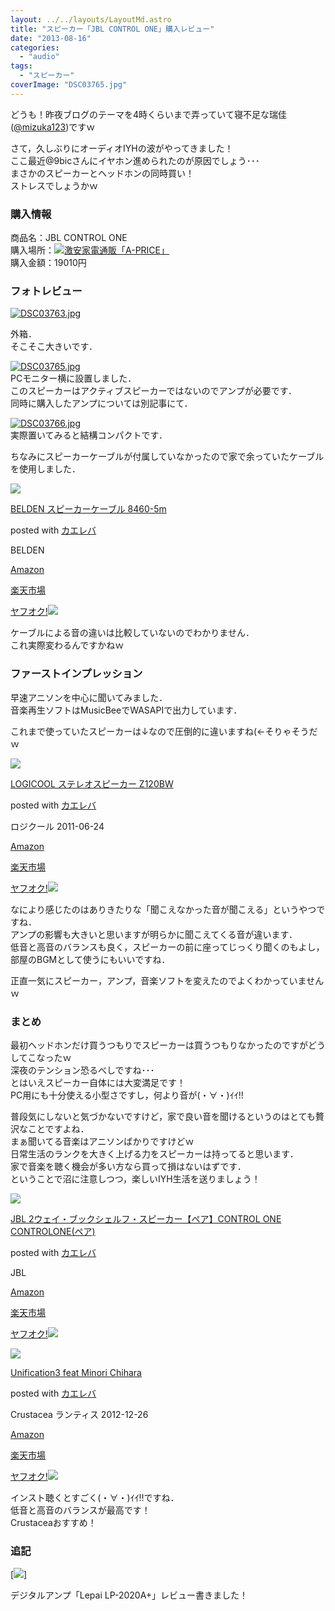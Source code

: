 ```yaml
---
layout: ../../layouts/LayoutMd.astro
title: "スピーカー「JBL CONTROL ONE」購入レビュー"
date: "2013-08-16"
categories: 
  - "audio"
tags: 
  - "スピーカー"
coverImage: "DSC03765.jpg"
---
```


どうも！昨夜ブログのテーマを4時くらいまで弄っていて寝不足な瑞佳([@mizuka123](https://twitter.com/mizuka123))ですｗ

さて，久しぶりにオーディオIYHの波がやってきました！  
ここ最近@9bicさんにイヤホン進められたのが原因でしょう･･･  
まさかのスピーカーとヘッドホンの同時買い！  
ストレスでしょうかｗ

### 購入情報

商品名：JBL CONTROL ONE  
購入場所：[![](//ad.jp.ap.valuecommerce.com/servlet/gifbanner?sid=3066752&pid=882138799)激安家電通販「A-PRICE」](//ck.jp.ap.valuecommerce.com/servlet/referral?sid=3066752&pid=882138799)  
購入金額：19010円

### フォトレビュー

[![DSC03763.jpg](/archive/images/9523824650_80466abf8e_b.jpg)](http://www.flickr.com/photos/67522130@N08/9523824650/ "DSC03763.jpg")

外箱．  
そこそこ大きいです．

[![DSC03765.jpg](/archive/images/9523825654_d2e222efd7_b.jpg)](http://www.flickr.com/photos/67522130@N08/9523825654/ "DSC03765.jpg")  
PCモニター横に設置しました．  
このスピーカーはアクティブスピーカーではないのでアンプが必要です．  
同時に購入したアンプについては別記事にて．

[![DSC03766.jpg](/archive/images/9521042545_c262d02c6a_b.jpg)](http://www.flickr.com/photos/67522130@N08/9521042545/ "DSC03766.jpg")  
実際置いてみると結構コンパクトです．

ちなみにスピーカーケーブルが付属していなかったので家で余っていたケーブルを使用しました．

[![](/archive/images/31OeNquO2sL._SL160_.jpg)](https://www.amazon.co.jp/exec/obidos/ASIN/B0048ZGVNI/mizuka123-22/ref=nosim/)

[BELDEN スピーカーケーブル 8460-5m](https://www.amazon.co.jp/exec/obidos/ASIN/B0048ZGVNI/mizuka123-22/ref=nosim/)

posted with [カエレバ](http://kaereba.com)

BELDEN

[Amazon](http://www.amazon.co.jp/gp/search?keywords=BELDEN%20%83X%83s%81%5B%83J%81%5B%83P%81%5B%83u%83%8B&__mk_ja_JP=%83J%83%5E%83J%83i&tag=mizuka123-22 "アマゾン")

[楽天市場](http://hb.afl.rakuten.co.jp/hgc/032b53ee.4b34c5ee.0f4a541e.f440145e/?pc=http%3A%2F%2Fsearch.rakuten.co.jp%2Fsearch%2Fmall%2FBELDEN%2520%25E3%2582%25B9%25E3%2583%2594%25E3%2583%25BC%25E3%2582%25AB%25E3%2583%25BC%25E3%2582%25B1%25E3%2583%25BC%25E3%2583%2596%25E3%2583%25AB%2F-%2Ff.1-p.1-s.1-sf.0-st.A-v.2%3Fx%3D0%26scid%3Daf_ich_link_urltxt%26m%3Dhttp%3A%2F%2Fm.rakuten.co.jp%2F "楽天市場")

[ヤフオク!![](//ad.jp.ap.valuecommerce.com/servlet/gifbanner?sid=3066752&pid=881990645)](//ck.jp.ap.valuecommerce.com/servlet/referral?sid=3066752&pid=881990645&vc_url=http%3A%2F%2Fauctions.search.yahoo.co.jp%2Fsearch%3Fvo%3D%26ve%3D%26auccat%3D0%26aucminprice%3D%26aucmaxprice%3D%26aucmin_bidorbuy_price%3D%26aucmax_bidorbuy_price%3D%26loc_cd%3D0%26abatch%3D0%26istatus%3D0%26filtered%3D1%26ei%3DUTF-8%26tab_ex%3Dcommerce%26va%3DBELDEN%2520%25E3%2582%25B9%25E3%2583%2594%25E3%2583%25BC%25E3%2582%25AB%25E3%2583%25BC%25E3%2582%25B1%25E3%2583%25BC%25E3%2583%2596%25E3%2583%25AB "ヤフオク!")

ケーブルによる音の違いは比較していないのでわかりません．  
これ実際変わるんですかねｗ

### ファーストインプレッション

早速アニソンを中心に聞いてみました．  
音楽再生ソフトはMusicBeeでWASAPIで出力しています．

これまで使っていたスピーカーは↓なので圧倒的に違いますね(←そりゃそうだｗ

[![](/archive/images/41uqyIOBZbL._SL160_.jpg)](https://www.amazon.co.jp/exec/obidos/ASIN/B0053N3NVW/mizuka123-22/ref=nosim/)

[LOGICOOL ステレオスピーカー Z120BW](https://www.amazon.co.jp/exec/obidos/ASIN/B0053N3NVW/mizuka123-22/ref=nosim/)

posted with [カエレバ](http://kaereba.com)

ロジクール 2011-06-24

[Amazon](http://www.amazon.co.jp/gp/search?keywords=Z120BW&__mk_ja_JP=%83J%83%5E%83J%83i&tag=mizuka123-22 "アマゾン")

[楽天市場](http://hb.afl.rakuten.co.jp/hgc/032b53ee.4b34c5ee.0f4a541e.f440145e/?pc=http%3A%2F%2Fsearch.rakuten.co.jp%2Fsearch%2Fmall%2FZ120BW%2F-%2Ff.1-p.1-s.1-sf.0-st.A-v.2%3Fx%3D0%26scid%3Daf_ich_link_urltxt%26m%3Dhttp%3A%2F%2Fm.rakuten.co.jp%2F "楽天市場")

[ヤフオク!![](//ad.jp.ap.valuecommerce.com/servlet/gifbanner?sid=3066752&pid=881990645)](//ck.jp.ap.valuecommerce.com/servlet/referral?sid=3066752&pid=881990645&vc_url=http%3A%2F%2Fauctions.search.yahoo.co.jp%2Fsearch%3Fvo%3D%26ve%3D%26auccat%3D0%26aucminprice%3D%26aucmaxprice%3D%26aucmin_bidorbuy_price%3D%26aucmax_bidorbuy_price%3D%26loc_cd%3D0%26abatch%3D0%26istatus%3D0%26filtered%3D1%26ei%3DUTF-8%26tab_ex%3Dcommerce%26va%3DZ120BW "ヤフオク!")

なにより感じたのはありきたりな「聞こえなかった音が聞こえる」というやつですね．  
アンプの影響も大きいと思いますが明らかに聞こえてくる音が違います．  
低音と高音のバランスも良く，スピーカーの前に座ってじっくり聞くのもよし，部屋のBGMとして使うにもいいですね．

正直一気にスピーカー，アンプ，音楽ソフトを変えたのでよくわかっていませんｗ

### まとめ

最初ヘッドホンだけ買うつもりでスピーカーは買うつもりなかったのですがどうしてこなったｗ  
深夜のテンション恐るべしですね･･･  
とはいえスピーカー自体には大変満足です！  
PC用にも十分使える小型さですし，何より音が(・∀・)ｲｲ!!

普段気にしないと気づかないですけど，家で良い音を聞けるというのはとても贅沢なことですよね．  
まぁ聞いてる音楽はアニソンばかりですけどｗ  
日常生活のランクを大きく上げる力をスピーカーは持ってると思います．  
家で音楽を聴く機会が多い方なら買って損はないはずです．  
ということで沼に注意しつつ，楽しいIYH生活を送りましょう！

[![](/archive/images/51eB-IyX5sL._SL160_.jpg)](https://www.amazon.co.jp/exec/obidos/ASIN/B009YRN1HE/mizuka123-22/ref=nosim/)

[JBL 2ウェイ・ブックシェルフ・スピーカー【ペア】CONTROL ONE CONTROLONE(ペア)](https://www.amazon.co.jp/exec/obidos/ASIN/B009YRN1HE/mizuka123-22/ref=nosim/)

posted with [カエレバ](http://kaereba.com)

JBL

[Amazon](http://www.amazon.co.jp/gp/search?keywords=CONTROL%20ONE%20CONTROLONE&__mk_ja_JP=%83J%83%5E%83J%83i&tag=mizuka123-22 "アマゾン")

[楽天市場](http://hb.afl.rakuten.co.jp/hgc/032b53ee.4b34c5ee.0f4a541e.f440145e/?pc=http%3A%2F%2Fsearch.rakuten.co.jp%2Fsearch%2Fmall%2FCONTROL%2520ONE%2520CONTROLONE%2F-%2Ff.1-p.1-s.1-sf.0-st.A-v.2%3Fx%3D0%26scid%3Daf_ich_link_urltxt%26m%3Dhttp%3A%2F%2Fm.rakuten.co.jp%2F "楽天市場")

[ヤフオク!![](//ad.jp.ap.valuecommerce.com/servlet/gifbanner?sid=3066752&pid=881990645)](//ck.jp.ap.valuecommerce.com/servlet/referral?sid=3066752&pid=881990645&vc_url=http%3A%2F%2Fauctions.search.yahoo.co.jp%2Fsearch%3Fvo%3D%26ve%3D%26auccat%3D0%26aucminprice%3D%26aucmaxprice%3D%26aucmin_bidorbuy_price%3D%26aucmax_bidorbuy_price%3D%26loc_cd%3D0%26abatch%3D0%26istatus%3D0%26filtered%3D1%26ei%3DUTF-8%26tab_ex%3Dcommerce%26va%3DCONTROL%2520ONE%2520CONTROLONE "ヤフオク!")

[![](/archive/images/51pm2a-eIDL._SL160_.jpg)](https://www.amazon.co.jp/exec/obidos/ASIN/B009S8D2FA/mizuka123-22/ref=nosim/)

[Unification3 feat Minori Chihara](https://www.amazon.co.jp/exec/obidos/ASIN/B009S8D2FA/mizuka123-22/ref=nosim/)

posted with [カエレバ](http://kaereba.com)

Crustacea ランティス 2012-12-26

[Amazon](http://www.amazon.co.jp/gp/search?keywords=Unification3%20feat%20Minori%20Chihara&__mk_ja_JP=%83J%83%5E%83J%83i&tag=mizuka123-22 "アマゾン")

[楽天市場](http://hb.afl.rakuten.co.jp/hgc/032b53ee.4b34c5ee.0f4a541e.f440145e/?pc=http%3A%2F%2Fsearch.rakuten.co.jp%2Fsearch%2Fmall%2FUnification3%2520feat%2520Minori%2520Chihara%2F-%2Ff.1-p.1-s.1-sf.0-st.A-v.2%3Fx%3D0%26scid%3Daf_ich_link_urltxt%26m%3Dhttp%3A%2F%2Fm.rakuten.co.jp%2F "楽天市場")

[ヤフオク!![](//ad.jp.ap.valuecommerce.com/servlet/gifbanner?sid=3066752&pid=881990645)](//ck.jp.ap.valuecommerce.com/servlet/referral?sid=3066752&pid=881990645&vc_url=http%3A%2F%2Fauctions.search.yahoo.co.jp%2Fsearch%3Fvo%3D%26ve%3D%26auccat%3D0%26aucminprice%3D%26aucmaxprice%3D%26aucmin_bidorbuy_price%3D%26aucmax_bidorbuy_price%3D%26loc_cd%3D0%26abatch%3D0%26istatus%3D0%26filtered%3D1%26ei%3DUTF-8%26tab_ex%3Dcommerce%26va%3DUnification3%2520feat%2520Minori%2520Chihara "ヤフオク!")

インスト聴くとすごく(・∀・)ｲｲ!!ですね．  
低音と高音のバランスが最高です！  
Crustaceaおすすめ！

### 追記

[![](http://capture.heartrails.com/150x130/shadow?//mizuka123.net/4027/)]  
  

デジタルアンプ「Lepai LP-2020A+」レビュー書きました！
